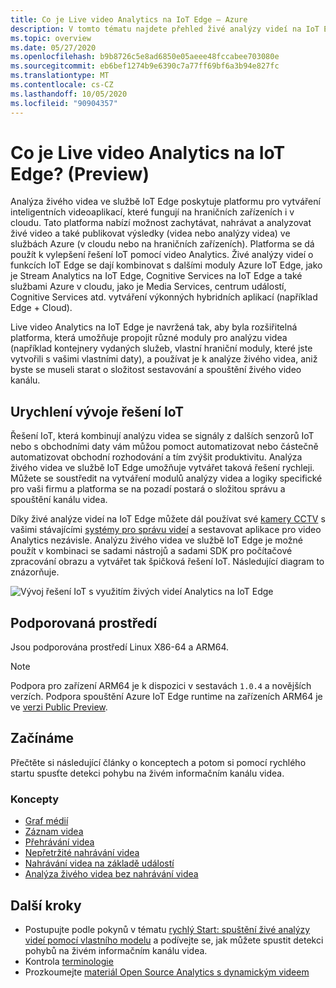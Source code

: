 ```yaml
---
title: Co je Live video Analytics na IoT Edge – Azure
description: V tomto tématu najdete přehled živé analýzy videí na IoT Edge. Platforma nabízí možnost, kterou můžete použít k vylepšení vašich řešení IoT. Můžete například zachytit, nahrávat, analyzovat živé video a publikovat výsledky (video a video Analytics) do služeb Azure.
ms.topic: overview
ms.date: 05/27/2020
ms.openlocfilehash: b9b8726c5e8ad6850e05aeee48fccabee703080e
ms.sourcegitcommit: eb6bef1274b9e6390c7a77ff69bf6a3b94e827fc
ms.translationtype: MT
ms.contentlocale: cs-CZ
ms.lasthandoff: 10/05/2020
ms.locfileid: "90904357"
---
```

# <a name="what-is-live-video-analytics-on-iot-edge-preview"></a>Co je Live video Analytics na IoT Edge? (Preview)

Analýza živého videa ve službě IoT Edge poskytuje platformu pro vytváření inteligentních videoaplikací, které fungují na hraničních zařízeních i v cloudu. Tato platforma nabízí možnost zachytávat, nahrávat a analyzovat živé video a také publikovat výsledky (videa nebo analýzy videa) ve službách Azure (v cloudu nebo na hraničních zařízeních). Platforma se dá použít k vylepšení řešení IoT pomocí video Analytics. Živé analýzy videí o funkcích IoT Edge se dají kombinovat s dalšími moduly Azure IoT Edge, jako je Stream Analytics na IoT Edge, Cognitive Services na IoT Edge a také službami Azure v cloudu, jako je Media Services, centrum událostí, Cognitive Services atd. vytváření výkonných hybridních aplikací (například Edge + Cloud).

Live video Analytics na IoT Edge je navržená tak, aby byla rozšiřitelná platforma, která umožňuje propojit různé moduly pro analýzu videa (například kontejnery vydaných služeb, vlastní hraniční moduly, které jste vytvořili s vašimi vlastními daty), a používat je k analýze živého videa, aniž byste se museli starat o složitost sestavování a spouštění živého video kanálu.

## <a name="accelerate-iot-solutions-development"></a>Urychlení vývoje řešení IoT 

Řešení IoT, která kombinují analýzu videa se signály z dalších senzorů IoT nebo s obchodními daty vám můžou pomoct automatizovat nebo částečně automatizovat obchodní rozhodování a tím zvýšit produktivitu. Analýza živého videa ve službě IoT Edge umožňuje vytvářet taková řešení rychleji. Můžete se soustředit na vytváření modulů analýzy videa a logiky specifické pro vaši firmu a platforma se na pozadí postará o složitou správu a spouštění kanálu videa.

Díky živé analýze videí na IoT Edge můžete dál používat své [kamery CCTV](https://en.wikipedia.org/wiki/Closed-circuit_television_camera) s vašimi stávajícími [systémy pro správu videí](https://en.wikipedia.org/wiki/Video_management_system) a sestavovat aplikace pro video Analytics nezávisle. Analýzu živého videa ve službě IoT Edge je možné použít v kombinaci se sadami nástrojů a sadami SDK pro počítačové zpracování obrazu a vytvářet tak špičková řešení IoT. Následující diagram to znázorňuje.

![Vývoj řešení IoT s využitím živých videí Analytics na IoT Edge](./media/overview/product-diagram.svg)

## <a name="supported-environments"></a>Podporovaná prostředí

Jsou podporována prostředí Linux X86-64 a ARM64.
> [!NOTE]
> Podpora pro zařízení ARM64 je k dispozici v sestavách `1.0.4` a novějších verzích.
> Podpora spouštění Azure IoT Edge runtime na zařízeních ARM64 je ve [verzi Public Preview](https://azure.microsoft.com/support/legal/preview-supplemental-terms/).

## <a name="get-started"></a>Začínáme

Přečtěte si následující články o konceptech a potom si pomocí rychlého startu spusťte detekci pohybu na živém informačním kanálu videa.

### <a name="concepts"></a>Koncepty

* [Graf médií](media-graph-concept.md)
* [Záznam videa](video-recording-concept.md)
* [Přehrávání videa](video-playback-concept.md)
* [Nepřetržité nahrávání videa](continuous-video-recording-concept.md)
* [Nahrávání videa na základě událostí](event-based-video-recording-concept.md)
* [Analýza živého videa bez nahrávání videa](analyze-live-video-concept.md)

## <a name="next-steps"></a>Další kroky

* Postupujte podle pokynů v tématu [rychlý Start: spuštění živé analýzy videí pomocí vlastního modelu](use-your-model-quickstart.md) a podívejte se, jak můžete spustit detekci pohybů na živém informačním kanálu videa.
* Kontrola [terminologie](terminology.md)
* Prozkoumejte [materiál Open Source Analytics s dynamickým videem](https://github.com/Azure/live-video-analytics)

